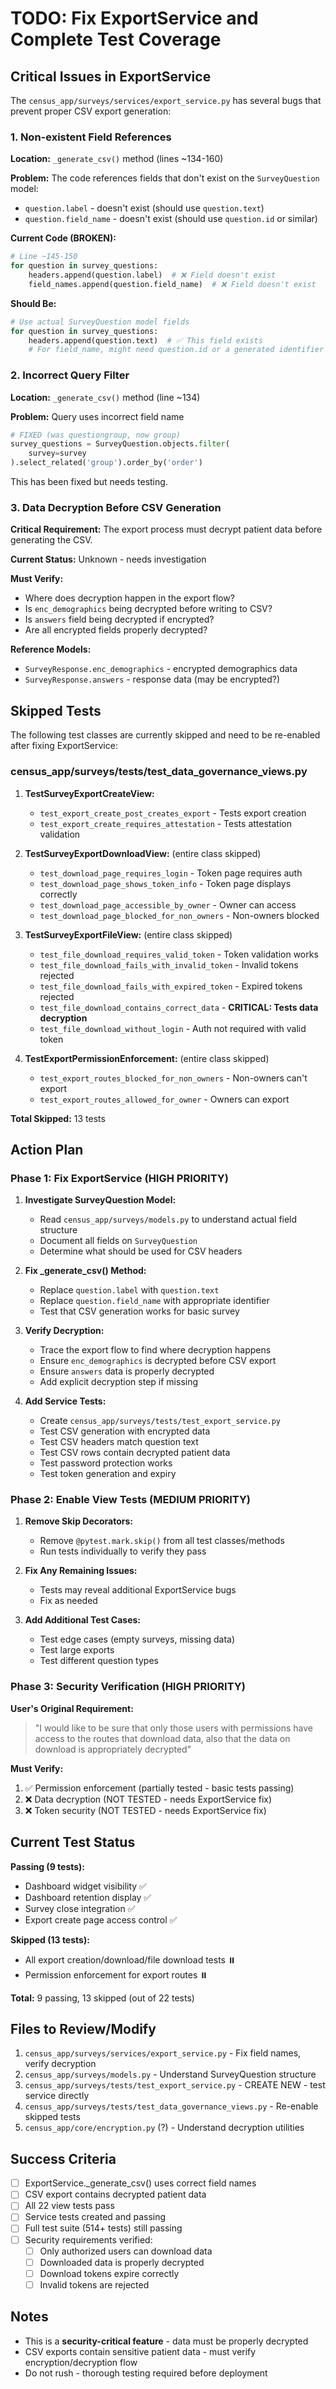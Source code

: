 # TODO: Fix ExportService and Complete Test Coverage

## Critical Issues in ExportService

The `census_app/surveys/services/export_service.py` has several bugs that prevent proper CSV export generation:

### 1. Non-existent Field References

**Location:** `_generate_csv()` method (lines ~134-160)

**Problem:** The code references fields that don't exist on the `SurveyQuestion` model:
- `question.label` - doesn't exist (should use `question.text`)
- `question.field_name` - doesn't exist (should use `question.id` or similar)

**Current Code (BROKEN):**
```python
# Line ~145-150
for question in survey_questions:
    headers.append(question.label)  # ❌ Field doesn't exist
    field_names.append(question.field_name)  # ❌ Field doesn't exist
```

**Should Be:**
```python
# Use actual SurveyQuestion model fields
for question in survey_questions:
    headers.append(question.text)  # ✅ This field exists
    # For field_name, might need question.id or a generated identifier
```

### 2. Incorrect Query Filter

**Location:** `_generate_csv()` method (line ~134)

**Problem:** Query uses incorrect field name
```python
# FIXED (was questiongroup, now group)
survey_questions = SurveyQuestion.objects.filter(
    survey=survey
).select_related('group').order_by('order')
```

This has been fixed but needs testing.

### 3. Data Decryption Before CSV Generation

**Critical Requirement:** The export process must decrypt patient data before generating the CSV.

**Current Status:** Unknown - needs investigation

**Must Verify:**
- Where does decryption happen in the export flow?
- Is `enc_demographics` being decrypted before writing to CSV?
- Is `answers` field being decrypted if encrypted?
- Are all encrypted fields properly decrypted?

**Reference Models:**
- `SurveyResponse.enc_demographics` - encrypted demographics data
- `SurveyResponse.answers` - response data (may be encrypted?)

## Skipped Tests

The following test classes are currently skipped and need to be re-enabled after fixing ExportService:

### census_app/surveys/tests/test_data_governance_views.py

1. **TestSurveyExportCreateView:**
   - `test_export_create_post_creates_export` - Tests export creation
   - `test_export_create_requires_attestation` - Tests attestation validation

2. **TestSurveyExportDownloadView:** (entire class skipped)
   - `test_download_page_requires_login` - Token page requires auth
   - `test_download_page_shows_token_info` - Token page displays correctly
   - `test_download_page_accessible_by_owner` - Owner can access
   - `test_download_page_blocked_for_non_owners` - Non-owners blocked

3. **TestSurveyExportFileView:** (entire class skipped)
   - `test_file_download_requires_valid_token` - Token validation works
   - `test_file_download_fails_with_invalid_token` - Invalid tokens rejected
   - `test_file_download_fails_with_expired_token` - Expired tokens rejected
   - `test_file_download_contains_correct_data` - **CRITICAL: Tests data decryption**
   - `test_file_download_without_login` - Auth not required with valid token

4. **TestExportPermissionEnforcement:** (entire class skipped)
   - `test_export_routes_blocked_for_non_owners` - Non-owners can't export
   - `test_export_routes_allowed_for_owner` - Owners can export

**Total Skipped:** 13 tests

## Action Plan

### Phase 1: Fix ExportService (HIGH PRIORITY)

1. **Investigate SurveyQuestion Model:**
   - Read `census_app/surveys/models.py` to understand actual field structure
   - Document all fields on `SurveyQuestion`
   - Determine what should be used for CSV headers

2. **Fix _generate_csv() Method:**
   - Replace `question.label` with `question.text`
   - Replace `question.field_name` with appropriate identifier
   - Test that CSV generation works for basic survey

3. **Verify Decryption:**
   - Trace the export flow to find where decryption happens
   - Ensure `enc_demographics` is decrypted before CSV export
   - Ensure `answers` data is properly decrypted
   - Add explicit decryption step if missing

4. **Add Service Tests:**
   - Create `census_app/surveys/tests/test_export_service.py`
   - Test CSV generation with encrypted data
   - Test CSV headers match question text
   - Test CSV rows contain decrypted patient data
   - Test password protection works
   - Test token generation and expiry

### Phase 2: Enable View Tests (MEDIUM PRIORITY)

1. **Remove Skip Decorators:**
   - Remove `@pytest.mark.skip()` from all test classes/methods
   - Run tests individually to verify they pass

2. **Fix Any Remaining Issues:**
   - Tests may reveal additional ExportService bugs
   - Fix as needed

3. **Add Additional Test Cases:**
   - Test edge cases (empty surveys, missing data)
   - Test large exports
   - Test different question types

### Phase 3: Security Verification (HIGH PRIORITY)

**User's Original Requirement:**
> "I would like to be sure that only those users with permissions have access to the routes that download data, also that the data on download is appropriately decrypted"

**Must Verify:**
1. ✅ Permission enforcement (partially tested - basic tests passing)
2. ❌ Data decryption (NOT TESTED - needs ExportService fix)
3. ❌ Token security (NOT TESTED - needs ExportService fix)

## Current Test Status

**Passing (9 tests):**
- Dashboard widget visibility ✅
- Dashboard retention display ✅
- Survey close integration ✅
- Export create page access control ✅

**Skipped (13 tests):**
- All export creation/download/file download tests ⏸️
- Permission enforcement for export routes ⏸️

**Total:** 9 passing, 13 skipped (out of 22 tests)

## Files to Review/Modify

1. `census_app/surveys/services/export_service.py` - Fix field names, verify decryption
2. `census_app/surveys/models.py` - Understand SurveyQuestion structure
3. `census_app/surveys/tests/test_export_service.py` - CREATE NEW - test service directly
4. `census_app/surveys/tests/test_data_governance_views.py` - Re-enable skipped tests
5. `census_app/core/encryption.py` (?) - Understand decryption utilities

## Success Criteria

- [ ] ExportService._generate_csv() uses correct field names
- [ ] CSV export contains decrypted patient data
- [ ] All 22 view tests pass
- [ ] Service tests created and passing
- [ ] Full test suite (514+ tests) still passing
- [ ] Security requirements verified:
  - [ ] Only authorized users can download data
  - [ ] Downloaded data is properly decrypted
  - [ ] Download tokens expire correctly
  - [ ] Invalid tokens are rejected

## Notes

- This is a **security-critical feature** - data must be properly decrypted
- CSV exports contain sensitive patient data - must verify encryption/decryption flow
- Do not rush - thorough testing required before deployment
